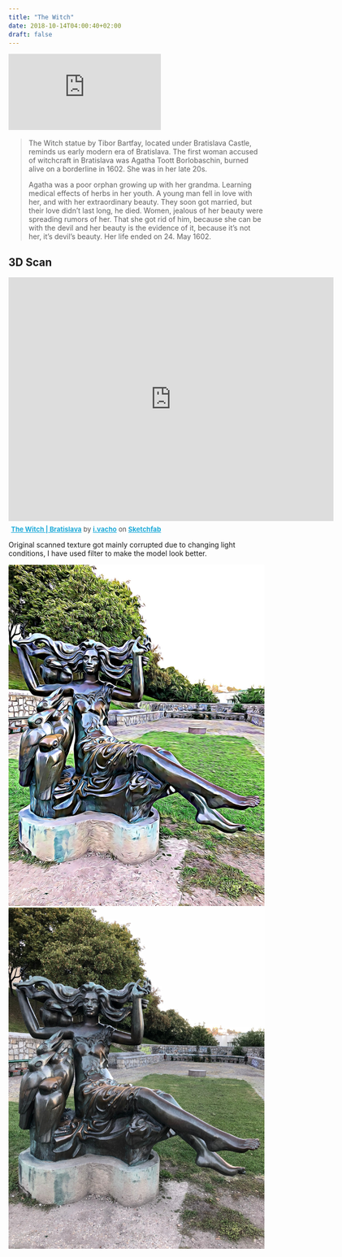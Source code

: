```yaml
---
title: "The Witch"
date: 2018-10-14T04:00:40+02:00
draft: false
---
```

<iframe src="https://www.google.com/maps/embed?pb=!1m18!1m12!1m3!1d2662.291412348448!2d17.100647415900063!3d48.14318685874891!2m3!1f0!2f0!3f0!3m2!1i1024!2i768!4f13.1!3m3!1m2!1s0x0%3A0x0!2zNDjCsDA4JzM1LjUiTiAxN8KwMDYnMTAuMiJF!5e0!3m2!1sen!2ssk!4v1539729337882" frameborder="0" style="border:0" class="image right" allowfullscreen></iframe>
<blockquote>
The Witch statue by Tibor Bartfay, located under Bratislava Castle, reminds us early modern era of Bratislava. 
The first woman accused of witchcraft in Bratislava was Agatha Toott Borlobaschin, burned alive on a borderline in 1602. She was in her late 20s.

Agatha was a poor orphan growing up with her grandma. Learning medical effects of herbs in her youth.  A young man fell in love with her, and with her extraordinary beauty. They soon got married, but their love didn’t last long, he died.
Women, jealous of her beauty were spreading rumors of her. That she got rid of him, because she can be with the devil and her beauty is the evidence of it, because it’s not her, it’s devil’s beauty.
Her life ended on 24. May 1602.
</blockquote>

<h2>3D Scan</h2>
<div class="sketchfab-embed-wrapper"><iframe width="640" height="480" src="https://sketchfab.com/models/0b89c4b0c83547e4ace0165505da10b3/embed?preload=1" frameborder="0" allow="autoplay; fullscreen; vr" mozallowfullscreen="true" webkitallowfullscreen="true"></iframe>

<p style="font-size: 13px; font-weight: normal; margin: 5px; color: #4A4A4A;">
    <a href="https://sketchfab.com/models/0b89c4b0c83547e4ace0165505da10b3?utm_medium=embed&utm_source=website&utm_campaign=share-popup" target="_blank" style="font-weight: bold; color: #1CAAD9;">The Witch | Bratislava</a>
    by <a href="https://sketchfab.com/i.vacho?utm_medium=embed&utm_source=website&utm_campaign=share-popup" target="_blank" style="font-weight: bold; color: #1CAAD9;">i.vacho</a>
    on <a href="https://sketchfab.com?utm_medium=embed&utm_source=website&utm_campaign=share-popup" target="_blank" style="font-weight: bold; color: #1CAAD9;">Sketchfab</a>
</p>
</div>

Original scanned texture got mainly corrupted due to changing light conditions, I have used filter to make the model look better.

<div class="row gtr-200">
<div class="col-6 col-12-medium">
<div class="image fit">
<img src="thewitch_cartoon.jpg">
</div>
</div>
<div class="col-6 col-12-medium">
<div class="image fit">
<img src="thewitch.jpg">
</div>
</div>
</div>